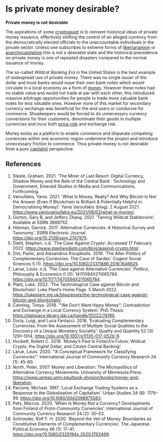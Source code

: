 # Is private money desirable?
**Private money is not desirable**

The aspirations of some [cryptoasset](cryptoasset.md) is to reinvent historical ideas of private money issuance, effectively shifting the control of an alleged currency from the democratically elected officials to the unaccountable individuals in the private sector. Unless one subscribes to extreme forms of [libertarianism](libertarianism.md) or [anarchocapitalism](anarchocapitalism.md) this is not a desirable state and the historical precedence on private money is one of repeated disasters compared to the normal issuance of money.

The so-called *Wildcat Banking Era* in the United States is the best example of widespread use of private money. There was no single issuer of the dollar and most banks would issue their own bank notes which would circulate in a local economy as a form of [money](money.md). However these notes had no stable value and would not trade at par with each other, this introduced massive arbitrage opportunities for people to trade more valuable bank notes for less valuable ones. However none of this market for secondary currency exchange was beneficial for the end users or conducive for commerce. Shopkeepers would be forced to do unnecessary currency conversions for their customers, denominate their goods in multiple currencies and incur both [price-risk](price-risk.md) and exchange risk.

Money exists as a platform to enable commerce and disparate competing currencies within one economic region undermine the project and introduce unnecessary friction to commerce. Thus private money is not desirable from a pure [capitalist](capitalism.md) perspective.

## References
1. Steele, Graham. 2021. ‘The Miner of Last Resort: Digital Currency, Shadow Money and the Role of the Central Bank’. Technology and Government, Emerald Studies in Media and Communications, Forthcoming.
1. Varoufakis, Yanis. 2021. ‘What Is Money, Really? And Why Bitcoin Is Not the Answer (Even If Blockchain Is Brilliant & Potentially Helpful in Democratising Money)’. Yanis Varoufakis (blog). 2 August 2021. https://www.yanisvaroufakis.eu/2021/08/02/what-is-money/.
1. Gorton, Gary B, and Jeffery Zhang. 2021. ‘Taming Wildcat Stablecoins’. Available at SSRN 3888752.
1. Hileman, Garrick. 2017. ‘Alternative Currencies: A Historical Survey and Taxonomy’. SSRN Electronic Journal. https://doi.org/10.2139/ssrn.2747975.
1. Diehl, Stephen. n.d. ‘The Case Against Crypto’. Accessed 17 February 2022. https://www.stephendiehl.com/blog/against-crypto.html.
1. Dini, Paolo, and Alexandros Kioupkiolis. 2019. ‘The Alter-Politics of Complementary Currencies: The Case of Sardex’. Cogent Social Sciences 5 (1). https://doi.org/10.1080/23311886.2019.1646625.
1. Larue, Louis. n.d. ‘The Case against Alternative Currencies’. Politics, Philosophy & Economics 0 (0): 1470594X211065784. https://doi.org/10.1177/1470594X211065784.
1. Plant, Luke. 2022. ‘The Technological Case against Bitcoin and Blockchain’. Luke Plant’s Home Page. 5 March 2022. https://lukeplant.me.uk/blog/posts/the-technological-case-against-bitcoin-and-blockchain/.
1. Canning, Tonya. 2018. ‘"We Don’t Want Hippy Money”: Contradiction and Exchange in a Local Currency System’. PhD Thesis. https://dalspace.library.dal.ca/handle/10222/74190.
1. Doria, Luigi, and Luca Fantacci. 2018. ‘Evaluating Complementary Currencies: From the Assessment of Multiple Social Qualities to the Discovery of a Unique Monetary Sociality’. Quality and Quantity 52 (3): 1291–1314. https://doi.org/10.1007/s11135-017-0520-9.
1. Hockett, Robert C. 2019. ‘Money’s Past Is Fintech’s Future: Wildcat Crypto, the Digital Dollar, and Citizen Central Banking’.
1. Larue, Louis. 2020. ‘“A Conceptual Framework for Classifying Currencies”.’ International Journal of Community Currency Research 24 (1): 45–60.
1. North, Peter. 2007. Money and Liberation: The Micropolitics of Alternative Currency Movements. University of Minnesota Press. https://www.upress.umn.edu/book-division/books/money-and-liberation.
1. Pacione, Michael. 1997. ‘Local Exchange Trading Systems as a Response to the Globalisation of Capitalism’. Urban Studies 34 (8): 1179–99. https://doi.org/10.1080/0042098975583.
1. Petz, Marcus. 2020. ‘When Is Money Not a Currency? Developments from Finland of Proto-Community Currencies’. International Journal of Community Currency Research 24 (2): 30–53.
1. Schroeder, Rolf F. H. 2020. ‘Beyond the Veil of Money: Boundaries as Constitutive Elements of Complementary Currencies’. The Japanese Political Economy 46 (1): 17–41. https://doi.org/10.1080/2329194x.2020.1762499.
